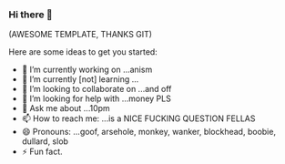 ### Hi there 👋
(AWESOME TEMPLATE, THANKS GIT)
<!--
**gg-im-done/gg-im-done** is a ✨ _special_ ✨ repository because its `README.md` (this file) appears on your GitHub profile.
-->
Here are some ideas to get you started:

- 🔭 I’m currently working on ...anism
- 🌱 I’m currently [not] learning ...
- 👯 I’m looking to collaborate on ...and off
- 🤔 I’m looking for help with ...money PLS
- 💬 Ask me about ...10pm
- 📫 How to reach me: ...is a NICE FUCKING QUESTION FELLAS
- 😄 Pronouns: ...goof, arsehole, monkey, wanker, blockhead, boobie, dullard, slob
- ⚡ Fun fact.
